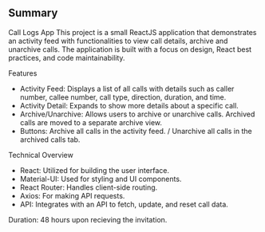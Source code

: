 ## Summary
Call Logs App
This project is a small ReactJS application that demonstrates an activity feed with functionalities to view call details, archive and unarchive calls. The application is built with a focus on design, React best practices, and code maintainability.

Features
- Activity Feed: Displays a list of all calls with details such as caller number, callee number, call type, direction, duration, and time.
- Activity Detail: Expands to show more details about a specific call.
- Archive/Unarchive: Allows users to archive or unarchive calls. Archived calls are moved to a separate archive view.
- Buttons: Archive all calls in the activity feed. / Unarchive all calls in the archived calls tab.

Technical Overview
- React: Utilized for building the user interface.
- Material-UI: Used for styling and UI components.
- React Router: Handles client-side routing.
- Axios: For making API requests.
- API: Integrates with an API to fetch, update, and reset call data.

Duration: 48 hours upon recieving the invitation. 
